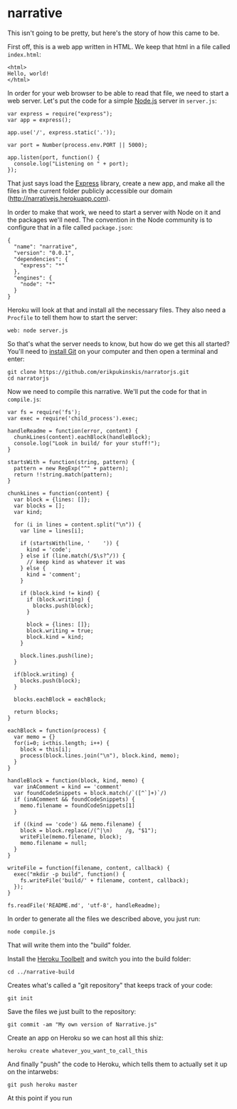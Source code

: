 narrative
=========

This isn't going to be pretty, but here's the story of how this came to be.

First off, this is a web app written in HTML. We keep that html in a file called `index.html`:

    <html>
    Hello, world!
    </html>

In order for your web browser to be able to read that file, we need to start a web server. Let's put the code for a simple [Node.js](http://nodejs.org/) server in `server.js`:

    var express = require("express");
    var app = express();
    
    app.use('/', express.static('.'));
    
    var port = Number(process.env.PORT || 5000);
    
    app.listen(port, function() {
      console.log("Listening on " + port);
    }); 

That just says load the [Express](http://expressjs.com/) library, create a new app, and make all the files in the current folder publicly accessible our domain (http://narrativejs.herokuapp.com).

In order to make that work, we need to start a server with Node on it and the packages we'll need. The convention in the Node community is to configure that in a file called `package.json`:

    {
      "name": "narrative",
      "version": "0.0.1",
      "dependencies": {
        "express": "*"
      },
      "engines": {
        "node": "*"
      }
    }

Heroku will look at that and install all the necessary files. They also need a `Procfile` to tell them how to start the server:

    web: node server.js

So that's what the server needs to know, but how do we get this all started? You'll need to [install Git](http://git-scm.com/downloads) on your computer and then open a terminal and enter:

    git clone https://github.com/erikpukinskis/narratorjs.git
    cd narratorjs
    
Now we need to compile this narrative. We'll put the code for that in `compile.js`:

    var fs = require('fs');
    var exec = require('child_process').exec;

    handleReadme = function(error, content) {
      chunkLines(content).eachBlock(handleBlock);
      console.log("Look in build/ for your stuff!");
    }

    startsWith = function(string, pattern) {
      pattern = new RegExp("^" + pattern);
      return !!string.match(pattern);
    }

    chunkLines = function(content) {
      var block = {lines: []};
      var blocks = [];
      var kind;

      for (i in lines = content.split("\n")) {
        var line = lines[i];

        if (startsWith(line, '    ')) { 
          kind = 'code';
        } else if (line.match(/$\s?^/)) {
          // keep kind as whatever it was
        } else {
          kind = 'comment';
        }

        if (block.kind != kind) {
          if (block.writing) {
            blocks.push(block);
          }

          block = {lines: []};
          block.writing = true;
          block.kind = kind;
        }

        block.lines.push(line);
      }

      if(block.writing) {
        blocks.push(block);
      }

      blocks.eachBlock = eachBlock;

      return blocks;
    }

    eachBlock = function(process) {
      var memo = {}
      for(i=0; i<this.length; i++) {
        block = this[i];
        process(block.lines.join("\n"), block.kind, memo);
      }
    }

    handleBlock = function(block, kind, memo) {
      var inAComment = kind == 'comment'
      var foundCodeSnippets = block.match(/`([^`]+)`/)
      if (inAComment && foundCodeSnippets) {
        memo.filename = foundCodeSnippets[1]
      }

      if ((kind == 'code') && memo.filename) {
        block = block.replace(/(^|\n)    /g, "$1");
        writeFile(memo.filename, block);
        memo.filename = null;
      }
    }

    writeFile = function(filename, content, callback) {
      exec("mkdir -p build", function() {
        fs.writeFile('build/' + filename, content, callback);
      });
    }

    fs.readFile('README.md', 'utf-8', handleReadme);

In order to generate all the files we described above, you just run:

    node compile.js

That will write them into the "build" folder. 

Install the [Heroku Toolbelt](https://toolbelt.heroku.com/) and switch you into the build folder:

    cd ../narrative-build

Creates what's called a "git repository" that keeps track of your code:

    git init

Save the files we just built to the repository:

    git commit -am "My own version of Narrative.js"

Create an app on Heroku so we can host all this shiz:

    heroku create whatever_you_want_to_call_this

And finally "push" the code to Heroku, which tells them to actually set it up on the intarwebs:

    git push heroku master
    
At this point if you run 